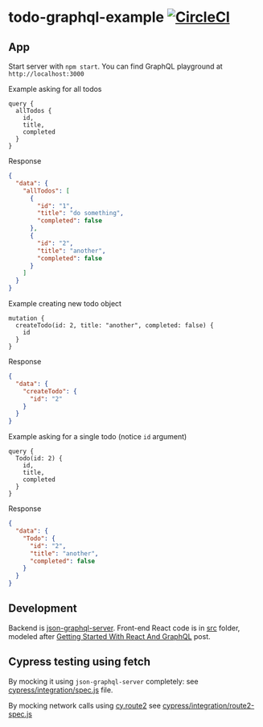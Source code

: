 # todo-graphql-example [![CircleCI](https://circleci.com/gh/bahmutov/todo-graphql-example.svg?style=svg)](https://circleci.com/gh/bahmutov/todo-graphql-example)

## App

Start server with `npm start`. You can find GraphQL playground at `http://localhost:3000`

Example asking for all todos

```
query {
  allTodos {
    id,
    title,
    completed
  }
}
```

Response

```json
{
  "data": {
    "allTodos": [
      {
        "id": "1",
        "title": "do something",
        "completed": false
      },
      {
        "id": "2",
        "title": "another",
        "completed": false
      }
    ]
  }
}
```

Example creating new todo object

```
mutation {
  createTodo(id: 2, title: "another", completed: false) {
    id
  }
}
```

Response

```json
{
  "data": {
    "createTodo": {
      "id": "2"
    }
  }
}
```

Example asking for a single todo (notice `id` argument)

```
query {
  Todo(id: 2) {
    id,
    title,
    completed
  }
}
```

Response

```json
{
  "data": {
    "Todo": {
      "id": "2",
      "title": "another",
      "completed": false
    }
  }
}
```

## Development

Backend is [json-graphql-server](https://github.com/marmelab/json-graphql-server). Front-end React code is in [src](src) folder, modeled after [Getting Started With React And GraphQL](https://medium.com/codingthesmartway-com-blog/getting-started-with-react-and-graphql-395311c1e8da) post.

## Cypress testing using fetch

By mocking it using `json-graphql-server` completely: see [cypress/integration/spec.js](cypress/integration/spec.js) file.

By mocking network calls using [cy.route2](https://on.cypress.io/route2) see [cypress/integration/route2-spec.js](cypress/integration/route2-spec.js)
